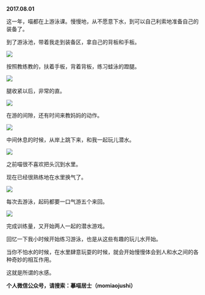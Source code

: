 
          
**2017.08.01**

这一年，喵都在上游泳课。慢慢地，从不愿意下水，到可以自己利索地准备自己的装备了。

到了游泳池，带着我走到装备区，拿自己的背板和手板。


![](https://mmbiz.qlogo.cn/mmbiz_jpg/uDI3FLln00ZdChrdT4ezpmUx4H4LGqF6WFcGEh6UuL6X2ZZPePEPE3j4p0fibicP121BxJNcV1PnsXbCkiaIgfCTg/0?wx_fmt=jpeg)


按照教练教的，扶着手板，背着背板，练习蛙泳的蹬腿。


![](https://mmbiz.qlogo.cn/mmbiz_jpg/uDI3FLln00ZdChrdT4ezpmUx4H4LGqF6OcAc79u4EFyc2KrUv0muGx19bhx5Uf2f9HonY3XRCSxiceCwRm0ro8w/0?wx_fmt=jpeg)


腿收紧以后，非常的直。


![](https://mmbiz.qlogo.cn/mmbiz_jpg/uDI3FLln00ZdChrdT4ezpmUx4H4LGqF6UmLoAiaxZsWOy1Xoc2bJU3biblXxuibm8s9a4XHiblbuY0CUJ2DJH7BJicA/0?wx_fmt=jpeg)


在游的间隙，还有时间来教妈妈的动作。


![](https://mmbiz.qlogo.cn/mmbiz_jpg/uDI3FLln00ZdChrdT4ezpmUx4H4LGqF6oXADvV5Gzjo45aPah834cZ44pQjiaBic0mXXoF4jFoQFiarx3z3GQjJQg/0?wx_fmt=jpeg)


中间休息的时候，从岸上跳下来，和我一起玩儿潜水。


![](https://mmbiz.qlogo.cn/mmbiz_jpg/uDI3FLln00ZdChrdT4ezpmUx4H4LGqF6D3AgGSMTr7ghrcqUUvg1XhMQJWJtBKatGycwygr7YffbJxRp33gYdQ/0?wx_fmt=jpeg)


之前喵很不喜欢把头沉到水里。

现在已经很熟练地在水里换气了。


![](https://mmbiz.qlogo.cn/mmbiz_jpg/uDI3FLln00ZdChrdT4ezpmUx4H4LGqF6aoibzoFaWWIym0gpy9NFVy3QWR1rHRaIPdFeOhz3L56PsA2Z7NEzseA/0?wx_fmt=jpeg)


每次去游泳，起码都要一口气游五个来回。


![](https://mmbiz.qlogo.cn/mmbiz_jpg/uDI3FLln00ZdChrdT4ezpmUx4H4LGqF6msbt8j2aP7aerkNVrhShRa9ibcWXr9HorV9y2d8smOKIeS4O2p6iccng/0?wx_fmt=jpeg)


完成训练量，又开始两人一起的潜水游戏。

回忆一下我小时候开始练习游泳，也是从这些有趣的玩儿水开始。

当你不怕水的时候，在水里肆意玩耍的时候，就会开始慢慢体会到人和水之间的各种奇妙的相互作用。

这就是所谓的水感。


**个人微信公众号，请搜索：摹喵居士（momiaojushi）**

        